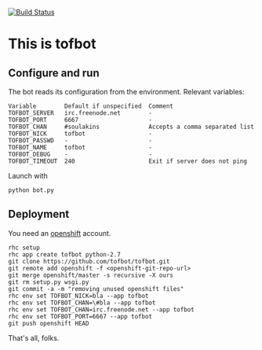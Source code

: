 [![Build Status](https://travis-ci.org/soulaklabs/tofbot.svg)](https://travis-ci.org/soulaklabs/tofbot)

This is tofbot
==============

Configure and run
-----------------

The bot reads its configuration from the environment. Relevant variables:

    Variable        Default if unspecified  Comment
    TOFBOT_SERVER   irc.freenode.net        -
    TOFBOT_PORT     6667                    -
    TOFBOT_CHAN     #soulakins              Accepts a comma separated list
    TOFBOT_NICK     tofbot                  -
    TOFBOT_PASSWD   -                       -
    TOFBOT_NAME     tofbot                  -
    TOFBOT_DEBUG    -                       -
    TOFBOT_TIMEOUT  240                     Exit if server does not ping

Launch with

    python bot.py

Deployment
----------

You need an [openshift](https://www.openshift.com/) account.

    rhc setup
    rhc app create tofbot python-2.7
    git clone https://github.com/tofbot/tofbot.git
    git remote add openshift -f <openshift-git-repo-url>
    git merge openshift/master -s recursive -X ours
    git rm setup.py wsgi.py
    git commit -a -m "removing unused openshift files"
    rhc env set TOFBOT_NICK=bla --app tofbot
    rhc env set TOFBOT_CHAN=\#bla --app tofbot
    rhc env set TOFBOT_CHAN=irc.freenode.net --app tofbot
    rhc env set TOFBOT_PORT=6667 --app tofbot
    git push openshift HEAD

That's all, folks.
